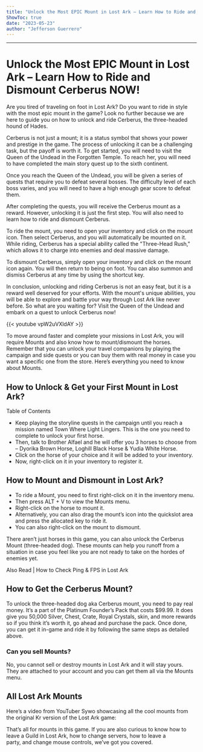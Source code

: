```yaml
---
title: "Unlock the Most EPIC Mount in Lost Ark – Learn How to Ride and Dismount Cerberus NOW!"
ShowToc: true 
date: "2023-05-23"
author: "Jefferson Guerrero"
---
```

*****
# Unlock the Most EPIC Mount in Lost Ark – Learn How to Ride and Dismount Cerberus NOW!

Are you tired of traveling on foot in Lost Ark? Do you want to ride in style with the most epic mount in the game? Look no further because we are here to guide you on how to unlock and ride Cerberus, the three-headed hound of Hades.

Cerberus is not just a mount; it is a status symbol that shows your power and prestige in the game. The process of unlocking it can be a challenging task, but the payoff is worth it. To get started, you will need to visit the Queen of the Undead in the Forgotten Temple. To reach her, you will need to have completed the main story quest up to the sixth continent.

Once you reach the Queen of the Undead, you will be given a series of quests that require you to defeat several bosses. The difficulty level of each boss varies, and you will need to have a high enough gear score to defeat them.

After completing the quests, you will receive the Cerberus mount as a reward. However, unlocking it is just the first step. You will also need to learn how to ride and dismount Cerberus.

To ride the mount, you need to open your inventory and click on the mount icon. Then select Cerberus, and you will automatically be mounted on it. While riding, Cerberus has a special ability called the "Three-Head Rush," which allows it to charge into enemies and deal massive damage.

To dismount Cerberus, simply open your inventory and click on the mount icon again. You will then return to being on foot. You can also summon and dismiss Cerberus at any time by using the shortcut key.

In conclusion, unlocking and riding Cerberus is not an easy feat, but it is a reward well deserved for your efforts. With the mount's unique abilities, you will be able to explore and battle your way through Lost Ark like never before. So what are you waiting for? Visit the Queen of the Undead and embark on a quest to unlock Cerberus now!

{{< youtube vpW2uVXldAY >}} 



To move around faster and complete your missions in Lost Ark, you will require Mounts and also know how to mount/dismount the horses. Remember that you can unlock your travel companions by playing the campaign and side quests or you can buy them with real money in case you want a specific one from the store. Here’s everything you need to know about Mounts.
 
## How to Unlock & Get your First Mount in Lost Ark?
 

 
Table of Contents
 
- Keep playing the storyline quests in the campaign until you reach a mission named Town Where Light Lingers. This is the one you need to complete to unlock your first horse.
 - Then, talk to Brother Alfael and he will offer you 3 horses to choose from – Dyorika Brown Horse, Loghill Black Horse & Yudia White Horse.
 - Click on the horse of your choice and it will be added to your inventory.
 - Now, right-click on it in your inventory to register it.

 
## How to Mount and Dismount in Lost Ark?
 
- To ride a Mount, you need to first right-click on it in the inventory menu.
 - Then press ALT + V to view the Mounts menu.
 - Right-click on the horse to mount it.
 - Alternatively, you can also drag the mount’s icon into the quickslot area and press the allocated key to ride it.
 - You can also right-click on the mount to dismount.

 
There aren’t just horses in this game, you can also unlock the Cerberus Mount (three-headed dog). These mounts can help you runoff from a situation in case you feel like you are not ready to take on the hordes of enemies yet.
 
Also Read | How to Check Ping & FPS in Lost Ark
 
## How to Get the Cerberus Mount?
 
To unlock the three-headed dog aka Cerberus mount, you need to pay real money. It’s a part of the Platinum Founder’s Pack that costs $99.99. It does give you 50,000 Silver, Chest, Crate, Royal Crystals, skin, and more rewards so if you think it’s worth it, go ahead and purchase the pack. Once done, you can get it in-game and ride it by following the same steps as detailed above.
 
### Can you sell Mounts?
 
No, you cannot sell or destroy mounts in Lost Ark and it will stay yours. They are attached to your account and you can get them all via the Mounts menu.
 
## All Lost Ark Mounts
 
Here’s a video from YouTuber Sywo showcasing all the cool mounts from the original Kr version of the Lost Ark game:
 
That’s all for mounts in this game. If you are also curious to know how to leave a Guild in Lost Ark, how to change servers, how to leave a party, and change mouse controls, we’ve got you covered.



